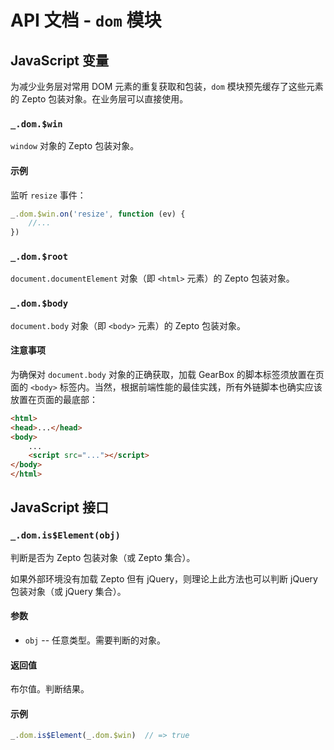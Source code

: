 # API 文档 - `dom` 模块

## JavaScript 变量<a name="js-var"></a>

为减少业务层对常用 DOM 元素的重复获取和包装，`dom` 模块预先缓存了这些元素的 Zepto 包装对象。在业务层可以直接使用。

### `_.dom.$win`<a name="js-var-$win"></a>

`window` 对象的 Zepto 包装对象。

#### 示例

监听 `resize` 事件：

```js
_.dom.$win.on('resize', function (ev) {
    //...
})
```

### `_.dom.$root`<a name="js-var-$root"></a>

`document.documentElement` 对象（即 `<html>` 元素）的 Zepto 包装对象。

### `_.dom.$body`<a name="js-var-$body"></a>

`document.body` 对象（即 `<body>` 元素）的 Zepto 包装对象。

#### 注意事项

为确保对 `document.body` 对象的正确获取，加载 GearBox 的脚本标签须放置在页面的 `<body>` 标签内。当然，根据前端性能的最佳实践，所有外链脚本也确实应该放置在页面的最底部：

```html
<html>
<head>...</head>
<body>
    ...
    <script src="..."></script>
</body>
</html>
```

## JavaScript 接口<a name="js-api"></a>

### `_.dom.is$Element(obj)`<a name="js-api-is$Element"></a>

判断是否为 Zepto 包装对象（或 Zepto 集合）。

如果外部环境没有加载 Zepto 但有 jQuery，则理论上此方法也可以判断 jQuery 包装对象（或 jQuery 集合）。

#### 参数

* `obj` -- 任意类型。需要判断的对象。

#### 返回值

布尔值。判断结果。

#### 示例

```js
_.dom.is$Element(_.dom.$win)  // => true
```
